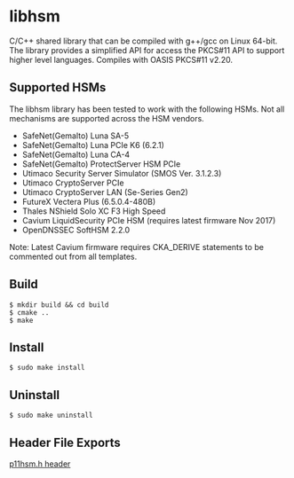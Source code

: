 # libhsm
C/C++ shared library that can be compiled with g++/gcc on Linux 64-bit.  The library provides a simplified API for access the PKCS#11 API to support higher level languages.  Compiles with OASIS PKCS#11 v2.20. 

## Supported HSMs
The libhsm library has been tested to work with the following HSMs.  Not all mechanisms are supported across the HSM vendors.
- SafeNet(Gemalto) Luna SA-5
- SafeNet(Gemalto) Luna PCIe K6 (6.2.1)
- SafeNet(Gemalto) Luna CA-4
- SafeNet(Gemalto) ProtectServer HSM PCIe
- Utimaco Security Server Simulator (SMOS Ver. 3.1.2.3)
- Utimaco CryptoServer PCIe
- Utimaco CryptoServer LAN (Se-Series Gen2)
- FutureX Vectera Plus (6.5.0.4-480B)
- Thales NShield Solo XC F3 High Speed 
- Cavium LiquidSecurity PCIe HSM (requires latest firmware Nov 2017)
- OpenDNSSEC SoftHSM 2.2.0
		
Note: Latest Cavium firmware requires CKA_DERIVE statements to be commented out from all templates.		
		
## Build	
```
$ mkdir build && cd build
$ cmake ..
$ make
```

## Install
```
$ sudo make install
```

## Uninstall
```
$ sudo make uninstall
```
	
## Header File Exports

[p11hsm.h header](include/p11hsm.h)

